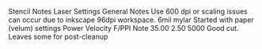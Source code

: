 Stencil Notes
Laser Settings
General Notes
Use 600 dpi or scaling issues can occur due to inkscape 96dpi workspace.
6mil mylar
Started with paper (velum) settings
Power
Velocity
F/PPI
Note
35.00
2.50
5000
Good cut. Leaves some for post-cleanup
